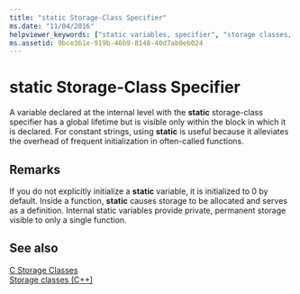```yaml
---
title: "static Storage-Class Specifier"
ms.date: "11/04/2016"
helpviewer_keywords: ["static variables, specifier", "storage classes, static", "static storage class specifiers"]
ms.assetid: 9bce361e-919b-46b9-8148-40d7ab0eb024
---
```

# static Storage-Class Specifier

A variable declared at the internal level with the **static** storage-class specifier has a global lifetime but is visible only within the block in which it is declared. For constant strings, using **static** is useful because it alleviates the overhead of frequent initialization in often-called functions.

## Remarks

If you do not explicitly initialize a **static** variable, it is initialized to 0 by default. Inside a function, **static** causes storage to be allocated and serves as a definition. Internal static variables provide private, permanent storage visible to only a single function.

## See also

[C Storage Classes](c-storage-classes.md)<br/>
[Storage classes (C++)](../cpp/storage-classes-cpp.md)
